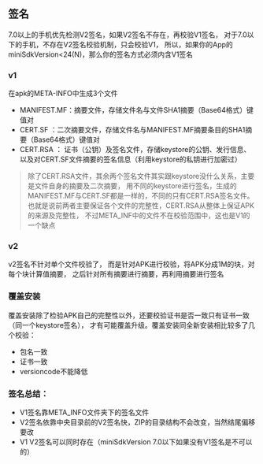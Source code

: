 ## 签名

7.0以上的手机优先检测V2签名，如果V2签名不存在，再校验V1签名，
对于7.0以下的手机，不存在V2签名校验机制，只会校验V1，
所以，如果你的App的miniSdkVersion<24(N)，那么你的签名方式必须内含V1签名

### v1

在apk的META-INFO中生成3个文件
- MANIFEST.MF：摘要文件，存储文件名与文件SHA1摘要（Base64格式）键值对
- CERT.SF ：二次摘要文件，存储文件名与MANIFEST.MF摘要条目的SHA1摘要（Base64格式）键值对
- CERT.RSA ： 证书（公钥）及签名文件，存储keystore的公钥、发行信息、以及对CERT.SF文件摘要的签名信息（利用keystore的私钥进行加密过）

> 除了CERT.RSA文件，其余两个签名文件其实跟keystore没什么关系，主要是文件自身的摘要及二次摘要，
用不同的keystore进行签名，生成的MANIFEST.MF与CERT.SF都是一样的，不同的只有CERT.RSA签名文件。
也就是说前两者主要保证各个文件的完整性，CERT.RSA从整体上保证APK的来源及完整性，
不过META_INF中的文件不在校验范围中，这也是V1的一个缺点

### v2

v2签名不针对单个文件校验了，
而是针对APK进行校验，将APK分成1M的块，对每个块计算值摘要，
之后针对所有摘要进行摘要，再利用摘要进行签名

### 覆盖安装
覆盖安装除了检验APK自己的完整性以外，还要校验证书是否一致只有证书一致（同一个keystore签名），
才有可能覆盖升级。覆盖安装同全新安装相比较多了几个校验：
- 包名一致
- 证书一致
- versioncode不能降低

### 签名总结：
- V1签名靠META_INFO文件夹下的签名文件
- V2签名依靠中央目录前的V2签名快，ZIP的目录结构不会改变，当然结尾偏移要改
- V1 V2签名可以同时存在（miniSdkVersion 7.0以下如果没有V1签名是不可以的）

##
